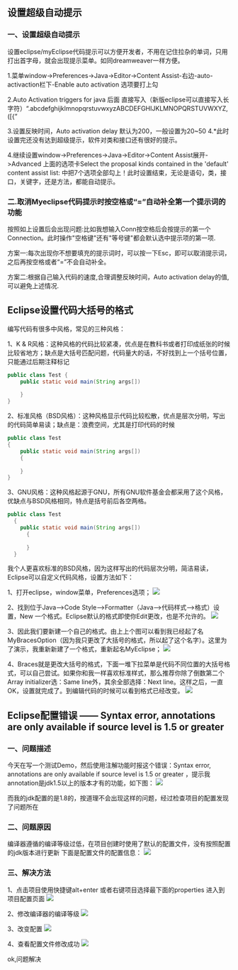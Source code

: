 ## 设置超级自动提示
### 一、设置超级自动提示
设置eclipse/myEclipse代码提示可以方便开发者，不用在记住拉杂的单词，只用打出首字母，就会出现提示菜单。如同dreamweaver一样方便。

1.菜单window->Preferences->Java->Editor->Content Assist-右边-auto-activaction栏下-Enable auto activation 选项要打上勾

2.Auto Activation triggers for java 后面 直接写入（新版eclipse可以直接写入长字符）“.abcdefghijklmnopqrstuvwxyzABCDEFGHIJKLMNOPQRSTUVWXYZ,([{”

3.设置反映时间，Auto activation delay 默认为200，一般设置为20~50 4.*此时设置完还没有达到超级提示，软件对类和接口还有很好的提示。

4.继续设置window->Preferences->Java->Editor->Content Assist展开->Advanced   上面的选项卡Select the proposal kinds contained in the 'default' content assist list: 中把7个选项全部勾上！此时设置结束，无论是语句，类，接口，关键字，还是方法，都能自动提示。

### 二.取消Myeclipse代码提示时按空格或“=”自动补全第一个提示词的功能
按照如上设置后会出现问题:比如我想输入Conn按空格后会按提示的第一个Connection。此时操作"空格键"还有"等号键"都会默认选中提示项的第一项.

方案一:每次出现你不想要填充的提示词时，可以按一下Esc，即可以取消提示词，之后再按空格或者“=”不会自动补全。

方案二:根据自己输入代码的速度,合理调整反映时间，Auto activation delay的值,可以避免上述情况.



## Eclipse设置代码大括号的格式
编写代码有很多中风格，常见的三种风格：

1、K & R风格：这种风格的代码比较紧凑，优点是在教科书或者打印成纸张的时候比较省地方；缺点是大括号匹配问题，代码量大的话，不好找到上一个括号位置，只能通过后期注释标记
```java
public class Test {
    public static void main(String args[])
    
    }
}
```

2、标准风格（BSD风格）：这种风格显示代码比较松散，优点是层次分明，写出的代码简单易读；缺点是：浪费空间，尤其是打印代码的时候
```java
public class Test
{
    public static void main(String args[])
    {
    
    }
}
```

3、GNU风格：这种风格起源于GNU，所有GNU软件基金会都采用了这个风格，优缺点与BSD风格相同，特点是括号前后各空两格。
```java
public class Test
  {
    public static void main(String args[])
      {
    
      }
  }
```

我个人更喜欢标准的BSD风格，因为这样写出的代码层次分明，简洁易读，Eclipse可以自定义代码风格，设置方法如下：

1、打开eclipse，window菜单，Preferences选项；
![](assets/markdown-img-paste-2019042023300906.png)

2、找到位于Java-->Code Style-->Formatter（Java-->代码样式-->格式）设置，New 一个格式。Eclipse默认的格式即使你Edit更改，也是不允许的。
![](assets/markdown-img-paste-20190420233020746.png)

3、因此我们要新建一个自己的格式。由上上个图可以看到我已经起了名MyBracesOption（因为我只更改了大括号的格式，所以起了这个名字）。这里为了演示，我重新新建了一个格式，重新起名MyEclipse；
![](assets/markdown-img-paste-20190420233036673.png)


4、Braces就是更改大括号的格式，下面一堆下拉菜单是代码不同位置的大括号格式，可以自己尝试。如果你和我一样喜欢标准样式，那么推荐你除了倒数第二个Array initializer选：Same line外，其余全部选择：Next line。这样之后，一直OK，设置就完成了。到编辑代码的时候可以看到格式已经改变。
![](assets/markdown-img-paste-20190420233049646.png)



## Eclipse配置错误 —— Syntax error, annotations are only available if source level is 1.5 or greater
### 一、问题描述
今天在写一个测试Demo，然后使用注解功能时报这个错误：Syntax error, annotations are only available if source level is 1.5 or greater ，提示我annotation是jdk1.5以上的版本才有的功能，如下图：
![](assets/markdown-img-paste-20190420232157513.png)

而我的jdk配置的是1.8的，按道理不会出现这样的问题，经过检查项目的配置发现了问题所在
 
### 二、问题原因
编译器遵循的编译等级过低，在项目创建时使用了默认的配置文件，没有按照配置的jdk版本进行更新
下面是配置文件的配置信息：
![](assets/markdown-img-paste-20190420232440971.png)

### 三、解决方法
1、点击项目使用快捷键alt+enter 或者右键项目选择最下面的properties 进入到项目配置页面
![](assets/markdown-img-paste-2019042023240320.png)

2、修改编译器的编译等级
![](assets/markdown-img-paste-20190420232517355.png)

3、改变配置
![](assets/markdown-img-paste-2019042023254182.png)

4、查看配置文件修改成功
![](assets/markdown-img-paste-2019042023255117.png)

ok,问题解决






